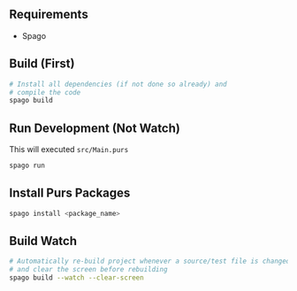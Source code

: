 
## Requirements
- Spago

## Build (First)
```sh
# Install all dependencies (if not done so already) and
# compile the code
spago build
```

## Run Development (Not Watch)
This will executed `src/Main.purs`

```sh
spago run
```

## Install Purs Packages
```sh
spago install <package_name>
```

## Build Watch
```sh
# Automatically re-build project whenever a source/test file is changed/saved
# and clear the screen before rebuilding
spago build --watch --clear-screen
```